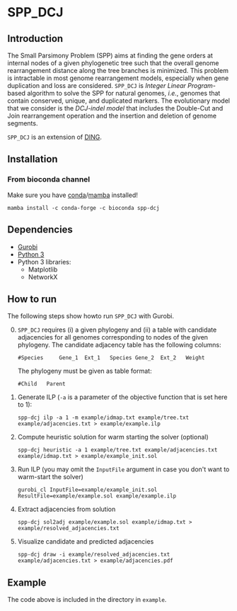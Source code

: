 # SPP_DCJ

## Introduction
The Small Parsimony Problem (SPP) aims at finding the gene orders at internal nodes of a given phylogenetic tree such that the overall genome rearrangement distance along the tree branches is minimized. This problem is intractable in most genome rearrangement models, especially when gene duplication and loss are considered.
`SPP_DCJ` is _Integer Linear Program_-based algorithm to solve the SPP for natural genomes, _i.e._, genomes that contain conserved, unique, and duplicated markers. The evolutionary model that we consider is the _DCJ-indel model_ that includes the Double-Cut and Join rearrangement operation and the insertion and deletion of genome segments. 

`SPP_DCJ` is an extension of [DING](https://gitlab.ub.uni-bielefeld.de/gi/ding).

## Installation

### From bioconda channel

Make sure you have [conda](https://conda.io)/[mamba](https://anaconda.org/conda-forge/mamba) installed!

```
mamba install -c conda-forge -c bioconda spp-dcj
```

## Dependencies
- [Gurobi](https://www.gurobi.com/products/gurobi-optimizer/) 
- [Python 3](https://www.python.org/downloads/)
- Python 3 libraries:
    - Matplotlib
    - NetworkX

## How to run 

The following steps show howto run `SPP_DCJ` with Gurobi.

0. `SPP_DCJ` requires (i) a given phylogeny and (ii) a table with candidate adjacencies for all genomes corresponding to nodes of the given phylogeny. The candidate adjacency table has the following columns:

    ```#Species     Gene_1  Ext_1   Species Gene_2  Ext_2   Weight```

    The phylogeny must be given as table format:

    ```#Child	Parent```

1. Generate ILP (`-a` is a parameter of the objective function that is set here to 1):
    
    ```spp-dcj ilp -a 1 -m example/idmap.txt example/tree.txt example/adjacencies.txt > example/example.ilp```

2. Compute heuristic solution for warm starting the solver (optional)

    ```spp-dcj heuristic -a 1 example/tree.txt example/adjacencies.txt example/idmap.txt > example/example_init.sol```

3. Run ILP (you may omit the `InputFile` argument in case you don't want to warm-start the solver)
    
    ```gurobi_cl InputFile=example/example_init.sol ResultFile=example/example.sol example/example.ilp```

4. Extract adjacencies from solution

    ```spp-dcj sol2adj example/example.sol example/idmap.txt > example/resolved_adjacencies.txt```

5. Visualize candidate and predicted adjacencies

    ```spp-dcj draw -i example/resolved_adjacencies.txt example/adjacencies.txt > example/adjacencies.pdf```

## Example
The code above is included in the directory in `example`.


